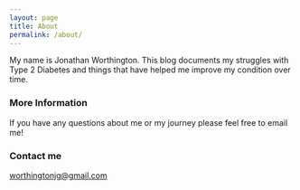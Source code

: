 ```yaml
---
layout: page
title: About
permalink: /about/
---
```


My name is Jonathan Worthington.  This blog documents my struggles with Type 2 Diabetes and 
things that have helped me improve my condition over time.  

### More Information

If you have any questions about me or my journey please feel free to email me!

### Contact me

[worthingtonjg@gmail.com](mailto:worthingtonjg@gmail.com)